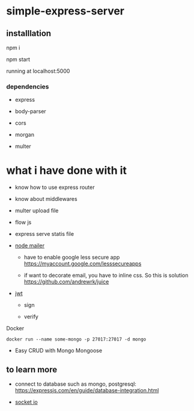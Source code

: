 # simple-express-server

## installlation
  npm i

  npm start

  running at localhost:5000

### dependencies
  - express

  - body-parser

  - cors

  - morgan

  - multer

# what i have done with it

  - know how to use express router

  - know about middlewares

  - multer upload file

  - flow js

  - express serve statis file

  - [node mailer](https://nodemailer.com/about/)

    - have to enable google less secure app https://myaccount.google.com/lesssecureapps

    - if want to decorate email, you have to inline css. So this is solution https://github.com/andrewrk/juice

  - [jwt](https://github.com/auth0/node-jsonwebtoken)

    - sign

    - verify

  Docker

  `docker run --name some-mongo -p 27017:27017 -d mongo`

  - Easy CRUD with Mongo Mongoose

## to learn more

  - connect to database such as mongo, postgresql: https://expressjs.com/en/guide/database-integration.html

  - [socket io](https://socket.io/)
